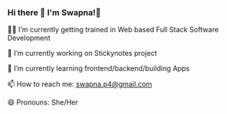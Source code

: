 ### Hi there 👋 I'm Swapna!👩

👩‍💻 I’m currently getting trained in Web based Full Stack Software Development 

🔭 I’m currently working on Stickynotes project

🌱 I’m currently learning frontend/backend/building Apps

📫 How to reach me: swapna.p4@gmail.com

😄 Pronouns: She/Her


<!--
**SPchalil/SPchalil** is a ✨ _special_ ✨ repository because its `README.md` (this file) appears on your GitHub profile.

Here are some ideas to get you started:

- 🔭 I’m currently working ...
- 🌱 I’m currently learning ...
- 👯 I’m looking to collaborate on ...
- 🤔 I’m looking for help with ...
- 💬 Ask me about ...
- 📫 How to reach me: ...
- 😄 Pronouns: ...
- ⚡ Fun fact: ...
-->
